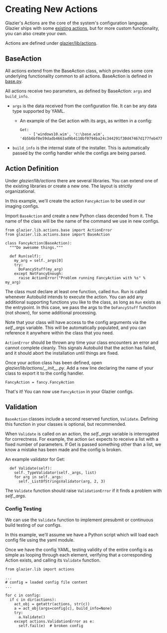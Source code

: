 # Creating New Actions

Glazier's Actions are the core of the system's configuration language. Glazier
ships with some [existing actions](../actions.md), but for more custom
functionality, you can also create your own.

Actions are defined under [glazier/lib/actions](../../glazier/lib/actions/).

## BaseAction

All actions extend from the BaseAction class, which provides some core
underlying functionality common to all actions. BaseAction is defined in
[base.py](../../glazier/lib/actions/base.py).

All actions receive two parameters, as defined by BaseAction: `args` and
`build_info`.

*   `args` is the data received from the configuration file. It can be any data
    type supported by YAML.

    *   An example of the Get action with its args, as written in a config:

            Get:
                - ['windows10.wim', 'c:\base.wim', '4b5b6bf0e59dadb4663ad9b4110bf0794ba24c344291f30d47467d177feb4776']

*   `build_info` is the internal state of the installer. This is automatically
    passed by the config handler while the configs are being parsed.

## Action Definition

Under *glazier/lib/actions* there are several libraries. You can extend one of the
existing libraries or create a new one. The layout is strictly organizational.

In this example, we'll create the action `FancyAction` to be used in our imaging
configs.

Import `BaseAction` and create a new Python class decended from it. The name of
the class will be the name of the command we use in new configs.

    from glazier.lib.actions.base import ActionError
    from glazier.lib.actions.base import BaseAction

    class FancyAction(BaseAction):
      """Do awesome things."""

      def Run(self):
        my_arg = self._args[0]
        try:
          DoFancyStuff(my_arg)
        except NotFancyEnough:
          raise ActionError("Problem running FancyAction with %s" % my_arg)

The class must declare at least one function, called `Run`. Run is called
whenever Autobuild intends to execute the action. You can add any additional
supporting functions you like to the class, as long as `Run` exists as the
entrypoint. In this case, we pass the args to the `DoFancyStuff` function (not
shown), for some additional processing.

Note that your class will have access to the config arguments via the
*self.\_args* variable. This will be automatically populated, and you can
reference it anywhere within the class that you need.

`ActionError` should be thrown any time your class encounters an error and
cannot complete cleanly. This signals Autobuild that the action has failed, and
it should abort the installation until things are fixed.

Once your action class has been defined, open *glazier/lib/actions/\_\_init\_\_.py*. Add
a new line declaring the name of your class to export it to the config handler.

    FancyAction = fancy.FancyAction

That's it! You can now use `FancyAction` in your Glazier configs.

## Validation

`BaseAction` classes include a second reserved function, `Validate`. Defining
this function in your classes is optional, but recommended.

When `Validate` is called on an action, the *self.\_args* variable is
interrogated for correctness. For example, the action `Get` expects to receive a
list with a fixed number of parameters. If Get is passed something other than a
list, we know a mistake has been made and the config is broken.

An example validator for Get:

      def Validate(self):
        self._TypeValidator(self._args, list)
        for arg in self._args:
          self._ListOfStringsValidator(arg, 2, 3)

The `Validate` function should raise `ValidationError` if it finds a problem
with *self.\_args*.

### Config Testing

We can use the `Validate` function to implement presubmit or continuous build
testing of our configs.

In this example, we'll assume we have a Python script which will load each
config file using the yaml module.

Once we have the config YAML, testing validity of the entire config is as simple
as looping through each element, verifying that a corresponding Action exists,
and calling its `Validate` function.

    from glazier.lib import actions

    ...
    # config = loaded config file content
    ...

    for c in config:
      if c in dir(actions):
        act_obj = getattr(actions, str(c))
        a = act_obj(args=config[c], build_info=None)
        try:
          a.Validate()
        except actions.ValidationError as e:
          self.fail(e)  # broken config
